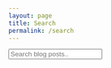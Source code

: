 ```yaml
---
layout: page
title: Search
permalink: /search
---
```


<input type="text" id="search-input" placeholder="Search blog posts..">

<div id="results-container"></div>

<script src="https://unpkg.com/simple-jekyll-search@latest/dest/simple-jekyll-search.min.js"></script>

<script>
    window.simpleJekyllSearch = new SimpleJekyllSearch({
        searchInput: document.getElementById('search-input'),
        resultsContainer: document.getElementById('results-container'),
        json:'{{ site.baseurl }}/search.json',
        searchResultTemplate: '<div class="search-result-box"><a class="internal-link" href="{url}?query={query}" title="{desc}">{title}</a><br><div class="search-excerpt">{excerpt}</div></div>',
        // searchResultTemplate: '<li><a href="{url}?query={query}" title="{desc}">{title}</a></li>',
        noResultsText: '<div class="search-result-box">No results found</div>',
        limit: 10
    });
</script>
